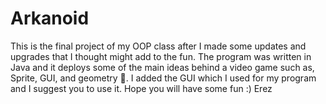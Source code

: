 # Arkanoid 
This is the final project of my OOP class after I made some updates and upgrades that I thought might add to the fun.
The program was written in Java and it deploys some of the main ideas behind a video game such as, Sprite, GUI, and geometry 📐.
I added the GUI which I used for my program and I suggest you to use it.
Hope you will have some fun :)
Erez

